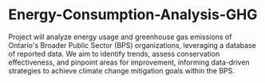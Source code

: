 # Energy-Consumption-Analysis-GHG
Project will analyze energy usage and greenhouse gas emissions of Ontario's Broader Public Sector (BPS) organizations, leveraging a database of reported data. We aim to identify trends, assess conservation effectiveness, and pinpoint areas for improvement, informing data-driven strategies to achieve climate change mitigation goals within the BPS.
